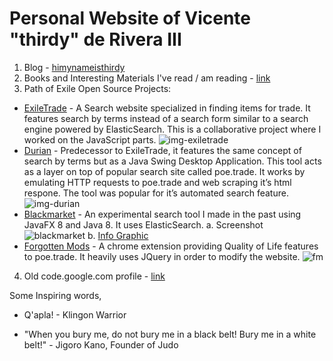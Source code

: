# Personal Website of Vicente "thirdy" de Rivera III

1. Blog - [himynameisthirdy](http://himynameisthirdy.blogspot.com/)
2. Books and Interesting Materials I've read / am reading - [link](https://sites.google.com/site/thirdyderivera/books)
3. Path of Exile Open Source Projects:
  - [ExileTrade](http://exiletra.de/) - A Search website specialized in finding items for trade. It features search by terms instead of a search form similar to a search engine powered by ElasticSearch. This is a collaborative project where I worked on the JavaScript parts.
  ![img-exiletrade](https://cloud.githubusercontent.com/assets/75921/14044084/09984126-f2c7-11e5-8796-7986b1aeef17.PNG)
  - [Durian](http://thirdy.github.io/durian/) - Predecessor to ExileTrade, it features the same concept of search by terms but as a Java Swing Desktop Application. This tool acts as a layer on top of popular search site called poe.trade. It works by emulating HTTP requests to poe.trade and web scraping it’s html respone. The tool was popular for it’s automated search feature.
  ![img-durian](https://cloud.githubusercontent.com/assets/75921/12061705/40575b44-afc8-11e5-8fd2-e4e2988648f7.PNG)
  - [Blackmarket](https://www.pathofexile.com/forum/view-thread/1454058) - An experimental search tool I made in the past using JavaFX 8 and Java 8. It uses ElasticSearch.
   a. Screenshot ![blackmarket](https://cloud.githubusercontent.com/assets/75921/11016898/9b4ee630-85c9-11e5-8d20-fd2a8980595c.PNG)
   b. [Info Graphic](https://cloud.githubusercontent.com/assets/75921/11015037/7d0bf342-8589-11e5-84db-42c573759859.png)
  - [Forgotten Mods](https://www.pathofexile.com/forum/view-thread/1164052) - A chrome extension providing Quality of Life features to poe.trade. It heavily uses JQuery in order to modify the website.
  ![fm](https://camo.githubusercontent.com/7e1b02650e2b22cf42a4f8ddd3515ada1bbdc28d/687474703a2f2f692e696d6775722e636f6d2f4f3035693971532e706e67)
4. Old code.google.com profile - [link](https://code.google.com/u/109784704572906772367/)


Some Inspiring words,

 * Q'apla! - Klingon Warrior

 * "When you bury me, do not bury me in a black belt! Bury me in a white belt!" - Jigoro Kano, Founder of Judo
